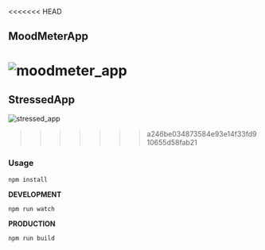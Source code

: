 <<<<<<< HEAD
## MoodMeterApp
![moodmeter_app](https://cloud.githubusercontent.com/assets/2805320/7171456/502f0f2a-e3e1-11e4-8ad1-89892fde6572.gif)
=======
## StressedApp
![stressed_app](https://cloud.githubusercontent.com/assets/2805320/7171456/502f0f2a-e3e1-11e4-8ad1-89892fde6572.gif)
>>>>>>> a246be034873584e93e14f33fd910655d58fab21

### Usage

`npm install`

__DEVELOPMENT__

`npm run watch`

__PRODUCTION__

`npm run build`
